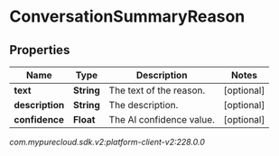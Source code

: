 # ConversationSummaryReason


## Properties

| Name | Type | Description | Notes |
| ------------ | ------------- | ------------- | ------------- |
| **text** | **String** | The text of the reason. |  [optional] |
| **description** | **String** | The description. |  [optional] |
| **confidence** | **Float** | The AI confidence value. |  [optional] |




_com.mypurecloud.sdk.v2:platform-client-v2:228.0.0_
